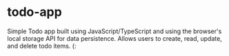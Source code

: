 # todo-app
 Simple Todo app built using JavaScript/TypeScript and using the browser's local storage API for data persistence. Allows users to create, read, update, and delete todo items. (:
